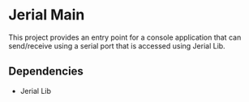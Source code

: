 # Jerial Main
This project provides an entry point for a console application that can send/receive using a serial port that is accessed using Jerial Lib.

## Dependencies

- Jerial Lib


